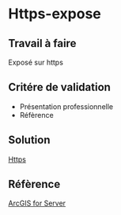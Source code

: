 # Https-expose

## Travail à faire

Exposé sur https

## Critére de validation

- Présentation professionnelle
- Réfèrence

## Solution

[Https](https://docs.google.com/presentation/d/1WTyuVlJQgkQYO5tpuMNP9236D83TgMfGpikPLPMqAoI/edit?usp=sharing)

## Réfèrence

[ArcGIS for Server](https://enterprise.arcgis.com/fr/server/10.4/administer/linux/introduction-to-https.htm)
